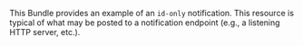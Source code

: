 
This Bundle provides an example of an `id-only` notification.  This resource is typical of what may be posted to a notification endpoint (e.g., a listening HTTP server, etc.).
